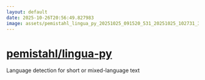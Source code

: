 ```yaml
---
layout: default
date: 2025-10-26T20:56:49.827983
image: assets/pemistahl_lingua_py_20251025_091520_531_20251025_102731_3c3417--20251025T122745586--cropped.png
---
```


# [pemistahl/lingua-py](https://github.com/pemistahl/lingua-py/)

Language detection for short or mixed-language text
